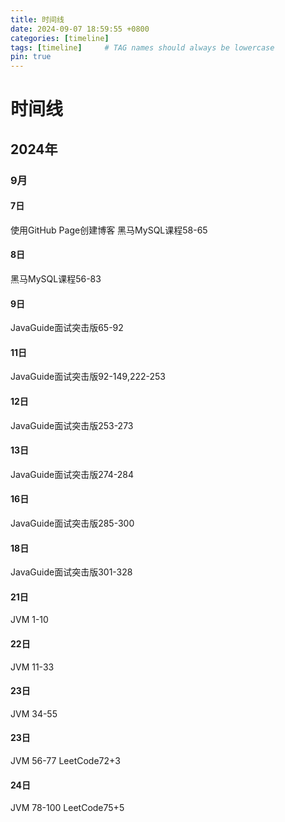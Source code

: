 ```yaml
---
title: 时间线
date: 2024-09-07 18:59:55 +0800
categories: [timeline]
tags: [timeline]     # TAG names should always be lowercase
pin: true
---
```

# 时间线
## 2024年
### 9月
#### 7日
使用GitHub Page创建博客
黑马MySQL课程58-65
#### 8日
黑马MySQL课程56-83
#### 9日
JavaGuide面试突击版65-92
#### 11日
JavaGuide面试突击版92-149,222-253
#### 12日
JavaGuide面试突击版253-273
#### 13日
JavaGuide面试突击版274-284
#### 16日
JavaGuide面试突击版285-300
#### 18日
JavaGuide面试突击版301-328
#### 21日
JVM 1-10
#### 22日
JVM 11-33
#### 23日
JVM 34-55
#### 23日
JVM 56-77 LeetCode72+3
#### 24日
JVM 78-100 LeetCode75+5
